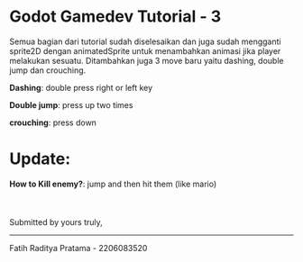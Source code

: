 # Godot Gamedev Tutorial - 3

Semua bagian dari tutorial sudah diselesaikan dan juga sudah mengganti sprite2D dengan animatedSprite untuk menambahkan animasi jika player melakukan sesuatu.
Ditambahkan juga 3 move baru yaitu dashing, double jump dan crouching.

**Dashing**:
double press right or left key

**Double jump**:
press up two times

**crouching**:
press down

# Update:

**How to Kill enemy?**:
jump and then hit them (like mario)
\
&nbsp;
\
&nbsp;
\
&nbsp;
\
Submitted by yours truly,
-- -
Fatih Raditya Pratama - 2206083520
